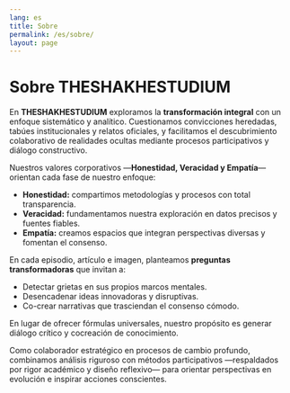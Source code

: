 ```yaml
---
lang: es
title: Sobre
permalink: /es/sobre/
layout: page
---
```


# Sobre THESHAKHESTUDIUM

En **THESHAKHESTUDIUM** exploramos la **transformación integral** con un enfoque sistemático y analítico. Cuestionamos convicciones heredadas, tabúes institucionales y relatos oficiales, y facilitamos el descubrimiento colaborativo de realidades ocultas mediante procesos participativos y diálogo constructivo.

Nuestros valores corporativos —**Honestidad, Veracidad y Empatía**— orientan cada fase de nuestro enfoque:

- **Honestidad:** compartimos metodologías y procesos con total transparencia.  
- **Veracidad:** fundamentamos nuestra exploración en datos precisos y fuentes fiables.  
- **Empatía:** creamos espacios que integran perspectivas diversas y fomentan el consenso.  

En cada episodio, artículo e imagen, planteamos **preguntas transformadoras** que invitan a:

- Detectar grietas en sus propios marcos mentales.  
- Desencadenar ideas innovadoras y disruptivas.  
- Co-crear narrativas que trasciendan el consenso cómodo.  

En lugar de ofrecer fórmulas universales, nuestro propósito es generar diálogo crítico y cocreación de conocimiento.  

Como colaborador estratégico en procesos de cambio profundo, combinamos análisis riguroso con métodos participativos —respaldados por rigor académico y diseño reflexivo— para orientar perspectivas en evolución e inspirar acciones conscientes.
